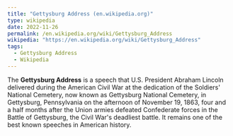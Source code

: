 ```yaml
---
title: "Gettysburg Address (en.wikipedia.org)"
type: wikipedia
date: 2022-11-26
permalink: /en.wikipedia.org/wiki/Gettysburg_Address
wikipedia: "https://en.wikipedia.org/wiki/Gettysburg_Address"
tags:
  - Gettysburg Address
  - Wikipedia
---
```

The **Gettysburg Address** is a speech that U.S. President Abraham Lincoln delivered during the American Civil War at the dedication of the Soldiers' National Cemetery, now known as Gettysburg National Cemetery, in Gettysburg, Pennsylvania on the afternoon of November 19, 1863, four and a half months after the Union armies defeated Confederate forces in the Battle of Gettysburg, the Civil War's deadliest battle. It remains one of the best known speeches in American history.